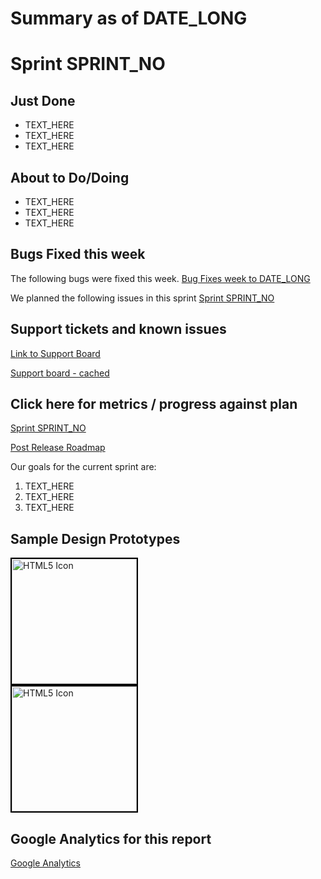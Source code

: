 # Summary as of DATE_LONG 

# Sprint SPRINT_NO

## Just Done
* TEXT_HERE
* TEXT_HERE
* TEXT_HERE

## About to Do/Doing
* TEXT_HERE
* TEXT_HERE
* TEXT_HERE

## Bugs Fixed this week
The following bugs were fixed this week.
[Bug Fixes week to DATE_LONG](graphs/bugsDATE_SHORT.png)

We planned the following issues in this sprint 
[Sprint SPRINT_NO](graphs/sprintDATE_SHORT.png)

## Support tickets and known issues
[Link to Support Board](https://collaboration.homeoffice.gov.uk/jira/secure/RapidBoard.jspa?rapidView=1717&selectedIssue=ASSB-253)

[Support board - cached](graphs/supportBoardDATE_SHORT.png)

## Click here for metrics / progress against plan
[Sprint SPRINT_NO](graphs/progressDATE_SHORT.png)

[Post Release Roadmap](graphs/roadmapDATE_SHORT.png)

Our goals for the current sprint are:
1. TEXT_HERE 
2. TEXT_HERE
3. TEXT_HERE

## Sample Design Prototypes
<a href="graphs/proto1_DATE_SHORT.png"><img src="graphs/proto1_DATE_SHORT.png" alt="HTML5 Icon" width="200" style="border:2px solid black"></a>
<br>
<a href="graphs/proto2_DATE_SHORT.png"><img src="graphs/proto2_DATE_SHORT.png" alt="HTML5 Icon" width="200" style="border:2px solid black"></a>
<br>


## Google Analytics for this report
[Google Analytics](graphs/GADATE_SHORT.png)

